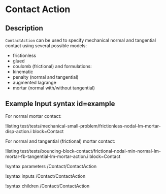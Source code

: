 # Contact Action

## Description

`ContactAction` can be used to specify mechanical normal and tangential contact using several possible
models:
- frictionless
- glued
- coulomb (frictional)
and formulations:
- kinematic
- penalty (normal and tangential)
- augmented lagrange
- mortar (normal with/without tangential)

## Example Input syntax id=example

For normal mortar contact:

!listing test/tests/mechanical-small-problem/frictionless-nodal-lm-mortar-disp-action.i block=Contact

For normal and tangential (frictional) mortar contact:

!listing test/tests/bouncing-block-contact/frictional-nodal-min-normal-lm-mortar-fb-tangential-lm-mortar-action.i block=Contact

!syntax parameters /Contact/ContactAction

!syntax inputs /Contact/ContactAction

!syntax children /Contact/ContactAction

